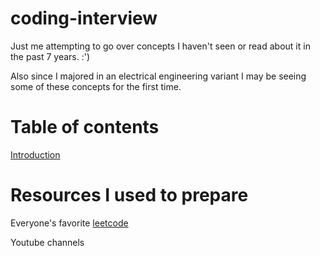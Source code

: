 # coding-interview

Just me attempting to go over concepts I haven't seen or read about it in the past 7 years. :') 

Also since I majored in an electrical engineering variant I may be seeing some of these concepts for the first time. 

# Table of contents
[Introduction](introduction/introduction.md)

# Resources I used to prepare 
Everyone's favorite [leetcode](https://leetcode.com)

Youtube channels 

